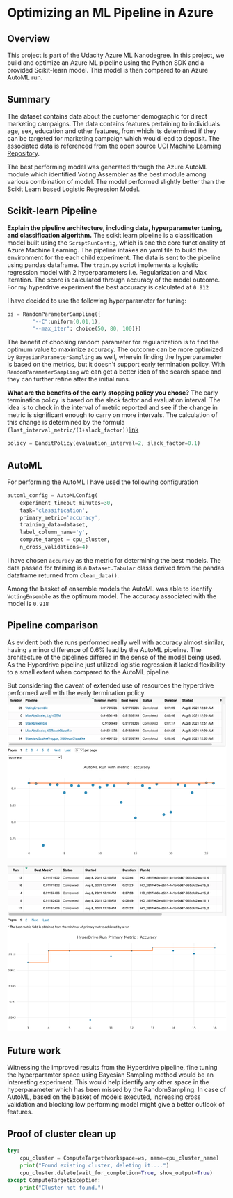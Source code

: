 # Optimizing an ML Pipeline in Azure

## Overview
This project is part of the Udacity Azure ML Nanodegree.
In this project, we build and optimize an Azure ML pipeline using the Python SDK and a provided Scikit-learn model.
This model is then compared to an Azure AutoML run.

## Summary

The dataset contains data about the customer demographic for direct marketing campaigns. The data contains features 
pertaining to individuals age, sex, education and other features, from which its determined if they can be targeted 
for marketing campaign which would lead to deposit. The associated data is referenced from the open source [UCI Machine 
Learning Repository](https://archive.ics.uci.edu/ml/datasets/bank+marketing).

The best performing model was generated through the Azure AutoML module which identified Voting Assembler as the best 
module among various combination of model. The model performed slightly better than the Scikit Learn based Logistic 
Regression Model.

## Scikit-learn Pipeline
**Explain the pipeline architecture, including data, hyperparameter tuning, and classification algorithm.**
The scikit learn pipeline is a classification model built using the `ScriptRunConfig`, which is one the core 
functionality of Azure Machine Learning. The pipeline intakes an yaml file to  build the environment for the each child 
experiment. The data is sent to the pipeline using pandas dataframe. The `train.py` script implements a logistic 
regression model with 2 hyperparameters i.e. Regularization and Max Iteration. The score is calculated through accuracy 
of the model outcome. For my hyperdrive experiment the best accuracy is calculated at `0.912`

I have decided to use the following hyperparameter for tuning:
```python
ps = RandomParameterSampling({
        "--C":uniform(0.01,1),
        "--max_iter": choice(50, 80, 100)})
```
The benefit of choosing random parameter for regularization is to find the optimum value to maximize accuracy.
The outcome can be more optimized by `BayesianParameterSampling` as well, wherein finding the hyperparameter is based on the 
metrics, but it doesn't support early termination policy. With `RandomParameterSampling` we can get a better idea of the
search space and they can further refine after the initial runs.

**What are the benefits of the early stopping policy you chose?**
The early termination policy is based on the slack factor and evaluation interval. The idea is to check in the interval 
of metric reported and see if the change in metric is significant enough to carry on more intervals. The calculation of
this change is determined by the formula `(last_interval_metric/(1+slack_factor))`[link](https://docs.microsoft.com/en-us/azure/machine-learning/how-to-tune-hyperparameters#bandit-policy)
```python
policy = BanditPolicy(evaluation_interval=2, slack_factor=0.1)
```
## AutoML

For performing the AutoML I have used the following configuration
```python
automl_config = AutoMLConfig(
    experiment_timeout_minutes=30,
    task='classification',
    primary_metric='accuracy',
    training_data=dataset,
    label_column_name='y',
    compute_target = cpu_cluster,
    n_cross_validations=4)
```
I have chosen `accuracy` as the metric for determining the best models. The data passed for training is a 
`Dataset.Tabular` class derived from the pandas dataframe returned from `clean_data()`. 

Among the basket of ensemble models the AutoML was able to identify `VotingEnsemble` as the optimum model. The accuracy 
associated with the model is `0.918` 
## Pipeline comparison

As evident both the runs performed really well with accuracy almost similar, having a minor difference of 0.6% 
lead by the AutoML pipeline. The architecture of the pipelines differed in the sense of the model being used. As the 
Hyperdrive pipeline just utilized logistic regression it lacked flexibility to a small extent when compared to the 
AutoML pipeline.

But considering the caveat of extended use of resources the hyperdrive performed well with the early termination policy.
![](images/automl.png)

![](images/hyperdrive.png)
## Future work
Witnessing the improved results from the Hyperdrive pipeline, fine tuning the hyperparamter space using Bayesian Sampling 
method would be an interesting experiment. This would help identify any other space in the hyperparameter which has been
missed by the RandomSampling. In case of AutoML, based on the basket of models executed, increasing cross validation and
blocking low performing model might give a better outlook of features. 

## Proof of cluster clean up

```python
try:
    cpu_cluster = ComputeTarget(workspace=ws, name=cpu_cluster_name)
    print("Found existing cluster, deleting it....")
    cpu_cluster.delete(wait_for_completion=True, show_output=True)
except ComputeTargetException:
    print("Cluster not found.")
```